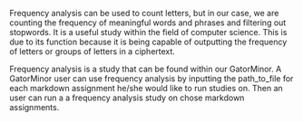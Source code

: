 Frequency analysis can be used to count letters, but in our case,
we are counting the frequency of meaningful words and phrases and filtering out stopwords.
It is a useful study within the field of computer science.
This is due to its function because it is being capable of outputting
the frequency of letters or groups of letters in a ciphertext.

Frequency analysis is a study that can be found within our GatorMinor.
A GatorMinor user can use frequency analysis by inputting the path_to_file
for each markdown assignment he/she would like to run studies on.
Then an user can run a a frequency analysis study on chose markdown assignments.
